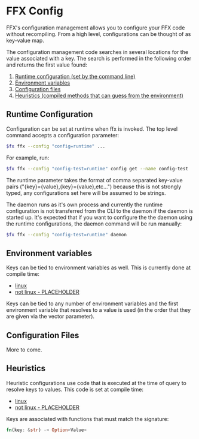 # FFX Config

FFX's configuration management allows you to configure your FFX code without
recompiling. From a high level, configurations can be thought of as key-value
map.

The configuration management code searches in several locations for the value
associated with a key. The search is performed in the following order
and returns the first value found:

1. [Runtime configuration (set by the command line)](#runtime-configuration)
2. [Environment variables](#environment-variables)
3. [Configuration files](#configuration-files)
4. [Heuristics (compiled methods that can guess from the environment)](#heuristics)

## Runtime Configuration

Configuration can be set at runtime when ffx is invoked. The top level command
accepts a configuration parameter:

```sh
$fx ffx --config "config=runtime" ...
```

For example, run:

```sh
$fx ffx --config "config-test=runtime" config get --name config-test
```

The runtime parameter takes the format of comma separated key-value pairs
("{key}={value},{key}={value},etc...") because this is not strongly typed, any
configurations set here will be assumed to be strings.

The daemon runs as it's own process and currently the runtime
configuration is not transferred from the CLI to the daemon if the daemon is
started up. It's expected that if you want to configure the the daemon using
the runtime configurations, the daemon command will be run manually:

```sh
$fx ffx --config "config-test=runtime" daemon
```

## Environment variables

Keys can be tied to environment variables as well. This is currently done at
compile time:

* [linux](https://fuchsia.googlesource.com/fuchsia/+/refs/heads/master/src/developer/ffx/src/config/linux.rs)
* [not linux -
  PLACEHOLDER](https://fuchsia.googlesource.com/fuchsia/+/refs/heads/master/src/developer/ffx/src/config/not_linux.rs)

Keys can be tied to any number of environment variables and the first
environment variable that resolves to a value is used (in the order that they
are given via the vector parameter).

## Configuration Files

More to come.

## Heuristics

Heuristic configurations use code that is executed at the time of query to
resolve keys to values. This code is set at compile time:

* [linux](https://fuchsia.googlesource.com/fuchsia/+/refs/heads/master/src/developer/ffx/src/config/linux.rs)
* [not linux -
  PLACEHOLDER](https://fuchsia.googlesource.com/fuchsia/+/refs/heads/master/src/developer/ffx/src/config/not_linux.rs)

Keys are associated with functions that must match the signature:

```rust
fn(key: &str) -> Option<Value>
```


